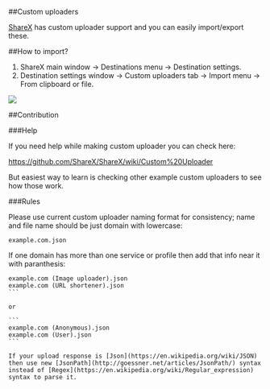 ##Custom uploaders

[ShareX](https://github.com/ShareX/ShareX) has custom uploader support and you can easily import/export these.

##How to import?

1. ShareX main window -> Destinations menu -> Destination settings.
2. Destination settings window -> Custom uploaders tab -> Import menu -> From clipboard or file.

![](http://i.imgur.com/Pkom5z5.png)

##Contribution

###Help

If you need help while making custom uploader you can check here:

https://github.com/ShareX/ShareX/wiki/Custom%20Uploader

But easiest way to learn is checking other example custom uploaders to see how those work.

###Rules

Please use current custom uploader naming format for consistency; name and file name should be just domain with lowercase:

```
example.com.json
```

If one domain has more than one service or profile then add that info near it with paranthesis:

````
example.com (Image uploader).json
example.com (URL shortener).json
```

or

```
example.com (Anonymous).json
example.com (User).json
```

If your upload response is [Json](https://en.wikipedia.org/wiki/JSON) then use new [JsonPath](http://goessner.net/articles/JsonPath/) syntax instead of [Regex](https://en.wikipedia.org/wiki/Regular_expression) syntax to parse it.
